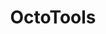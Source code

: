 ---
title: OctoTools
emoji: 🚀
colorFrom: yellow
colorTo: purple
sdk: gradio
sdk_version: 5.16.1
app_file: app.py
pinned: true
short_description: An Agentic Framework with Tools for Complex Reasoning
---